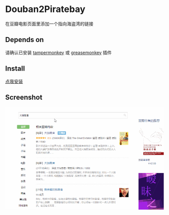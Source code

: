 # Douban2Piratebay
在豆瓣电影页面里添加一个指向海盗湾的链接 
## Depends on
请确认已安装 [tampermonkey](http://tampermonkey.net/) 或 [greasemonkey](http://www.greasespot.net/) 插件 
## Install
[点我安装](https://github.com/bitdust/Douban2Piratebay/raw/master/Douban2Piratebay.user.js) 
## Screenshot
![Screenshot](./screenshot.gif)
